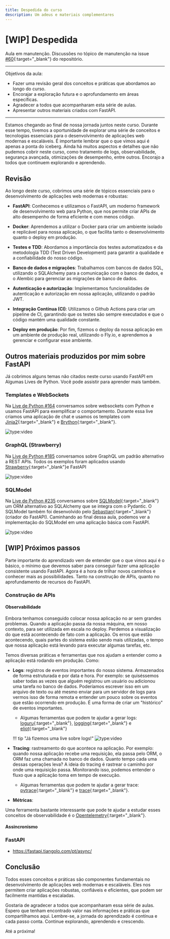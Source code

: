 ```yaml
---
title: Despedida do curso
description: Um adeus e materiais complementares
---
```



# [WIP] Despedida

Aula em manutenção. Discussões no tópico de manutenção na issue [#60](https://github.com/dunossauro/fastapi-do-zero/issues/60){:target="_blank"} do repositório.

---
Objetivos da aula:

- Fazer uma revisão geral dos conceitos e práticas que abordamos ao longo do curso.
- Encorajar a exploração futura e o aprofundamento em áreas específicas.
- Agradecer a todos que acompanharam esta série de aulas.
- Apresentar outros materiais criados com FastAPI.

---

Estamos chegando ao final de nossa jornada juntos neste curso. Durante esse tempo, tivemos a oportunidade de explorar uma série de conceitos e tecnologias essenciais para o desenvolvimento de aplicações web modernas e escaláveis. É importante lembrar que o que vimos aqui é apenas a ponta do iceberg. Ainda há muitos aspectos e detalhes que não pudemos cobrir neste curso, como tratamento de logs, observabilidade, segurança avançada, otimizações de desempenho, entre outros. Encorajo a todos que continuem explorando e aprendendo.

## Revisão

Ao longo deste curso, cobrimos uma série de tópicos essenciais para o desenvolvimento de aplicações web modernas e robustas:

- **FastAPI**: Conhecemos e utilizamos o FastAPI, um moderno framework de desenvolvimento web para Python, que nos permite criar APIs de alto desempenho de forma eficiente e com menos código.

- **Docker**: Aprendemos a utilizar o Docker para criar um ambiente isolado e replicável para nossa aplicação, o que facilita tanto o desenvolvimento quanto o deploy em produção.

- **Testes e TDD**: Abordamos a importância dos testes automatizados e da metodologia TDD (Test Driven Development) para garantir a qualidade e a confiabilidade do nosso código.

- **Banco de dados e migrações**: Trabalhamos com bancos de dados SQL, utilizando o SQLAlchemy para a comunicação com o banco de dados, e o Alembic para gerenciar as migrações de banco de dados.

- **Autenticação e autorização**: Implementamos funcionalidades de autenticação e autorização em nossa aplicação, utilizando o padrão JWT.

- **Integração Contínua (CI)**: Utilizamos o Github Actions para criar um pipeline de CI, garantindo que os testes são sempre executados e que o código mantém uma qualidade constante.

- **Deploy em produção**: Por fim, fizemos o deploy da nossa aplicação em um ambiente de produção real, utilizando o Fly.io, e aprendemos a gerenciar e configurar esse ambiente.


## Outros materiais produzidos por mim sobre FastAPI

Já cobrimos alguns temas não citados neste curso usando FastAPI em Algumas Lives de Python. Você pode assistir para aprender mais também.

### Templates e WebSockets

Na [Live de Python #164](https://youtu.be/EqFzY8dBWHs) conversamos sobre websockets com Python e usamos FastAPI para exemplificar o comportamento. Durante essa live criamos uma aplicação de chat e usamos os templates com [Jinja2](https://jinja.palletsprojects.com){:target="_blank"} e [Brython](https://brython.info/){:target="_blank"}.


![type:video](https://www.youtube.com/embed/EqFzY8dBWHs)


### GraphQL (Strawberry)

Na [Live de Python #185](https://youtu.be/3h8K29U5_HA) conversamos sobre GraphQL um padrão alternativo a REST APIs. Todos os exemplos foram aplicados usando [Strawberry](https://strawberry.rocks/){:target="_blank"}e FastAPI

![type:video](https://www.youtube.com/embed/3h8K29U5_HA)


### SQLModel

Na [Live de Python #235](https://youtu.be/7RbUreoXOQg) conversamos sobre [SQLModel](https://sqlmodel.tiangolo.com/){:target="_blank"} um ORM alternativo ao SQLAlchemy que se integra com o Pydantic. O SQLModel também foi desenvolvido pelo [Sebastian](https://tiangolo.com/){:target="_blank"} (criador do FastAPI). Caminhando ao final dessa aula, podemos ver a implementação do SQLModel em uma aplicação básica com FastAPI.


![type:video](https://www.youtube.com/embed/7RbUreoXOQg)

## [WIP] Próximos passos

Parte importante do aprendizado vem de entender que o que vimos aqui é o básico, o mínimo que devemos saber para conseguir fazer uma aplicação consistente usando FastAPI. Agora é a hora de trilhar novos caminhos e conhecer mais as possibilidades. Tanto na construção de APIs, quanto no aprofundamento de recursos do FastAPI.

### Construção de APIs

#### Observabilidade

Embora tenhamos conseguido colocar nossa aplicação no ar sem grandes problemas. Quando a aplicação passa da nossa máquina, em nosso contexto, para ser utilizada em escala no deploy. Perdemos a visualização do que está acontecendo de fato com a aplicação. Os erros que estão acontecendo, quais partes do sistema estão sendo mais utilizadas, o tempo que nossa aplicação está levando para executar algumas tarefas, etc.

Temos diversas práticas e ferramentas que nos ajudam a entender como a aplicação está rodando em produção. Como:

- **Logs**: registros de eventos importantes do nosso sistema. Armazenados de forma estruturada e por data e hora. Por exemplo: se quiséssemos saber todas as vezes que alguém registrou um usuário ou adicionou uma tarefa no banco de dados. Poderíamos escrever isso em um arquivo de texto ou até mesmo enviar para um servidor de logs para vermos isso de forma remota e entender um pouco sobre os eventos que estão ocorrendo em produção. É uma forma de criar um "histórico" de eventos importantes.

    - Algumas ferramentas que podem te ajudar a gerar logs: [loguru](https://github.com/delgan/loguru){:target="_blank"}, [logging](https://docs.python.org/3/library/logging.html){:target="_blank"} e [eliot](https://github.com/itamarst/eliot){:target="_blank"}
	
	!!! tip "Já fizemos uma live sobre logs!"
		![type:video](https://www.youtube.com/embed/PGAOqAWuwC0)
		

- **Tracing**: rastreamento do que acontece na aplicação. Por exemplo: quando nossa aplicação recebe uma requisição, ela passa pelo ORM, o ORM faz uma chamada no banco de dados. Quanto tempo cada uma dessas operações leva? A ideia do tracing é rastrear o caminho por onde uma requisição passa. Monitorando isso, podemos entender o fluxo que a aplicação toma em tempo de execução.

	- Algumas ferramentas que podem te ajudar a gerar trace: [pytrace](https://github.com/alonho/pytrace){:target="_blank"} e [trace](https://docs.python.org/3/library/trace.html){:target="_blank"}.


- **Métricas**: 

Uma ferramenta bastante interessante que pode te ajudar a estudar esses conceitos de observabilidade é o [Opentelemetry](https://opentelemetry.io/){:target="_blank"}.

#### Assincronismo


### FastAPI

- https://fastapi.tiangolo.com/pt/async/


## Conclusão

Todos esses conceitos e práticas são componentes fundamentais no desenvolvimento de aplicações web modernas e escaláveis. Eles nos permitem criar aplicações robustas, confiáveis e eficientes, que podem ser facilmente mantidas e escaladas.

Gostaria de agradecer a todos que acompanharam essa série de aulas. Espero que tenham encontrado valor nas informações e práticas que compartilhamos aqui. Lembre-se, a jornada do aprendizado é contínua e cada passo conta. Continue explorando, aprendendo e crescendo.

Até a próxima!
